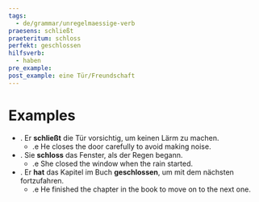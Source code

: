 ```yaml
---
tags:
  - de/grammar/unregelmaessige-verb
praesens: schließt
praeteritum: schloss
perfekt: geschlossen
hilfsverb:
  - haben
pre_example: 
post_example: eine Tür/Freundschaft
---
```


# Examples
- . Er **schließt** die Tür vorsichtig, um keinen Lärm zu machen.
	- .e He closes the door carefully to avoid making noise.
- . Sie **schloss** das Fenster, als der Regen begann.
	- .e She closed the window when the rain started.
- . Er **hat** das Kapitel im Buch **geschlossen**, um mit dem nächsten fortzufahren.
	- .e He finished the chapter in the book to move on to the next one.
